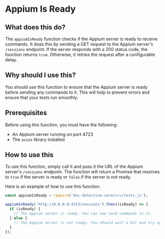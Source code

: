 
  
   # **Appium Is Ready**

## What does this do?

The `appiumIsReady` function checks if the Appium server is ready to receive commands. It does this by sending a GET request to the Appium server's `/sessions` endpoint. If the server responds with a 200 status code, the function returns `true`. Otherwise, it retries the request after a configurable delay.

## Why should I use this?

You should use this function to ensure that the Appium server is ready before sending any commands to it. This will help to prevent errors and ensure that your tests run smoothly.

## Prerequisites

Before using this function, you must have the following:

* An Appium server running on port 4723
* The `axios` library installed

## How to use this

To use this function, simply call it and pass it the URL of the Appium server's `/sessions` endpoint. The function will return a Promise that resolves to `true` if the server is ready or `false` if the server is not ready.

Here is an example of how to use this function:

```javascript
const appiumIsReady = require('doc-detective-core/src/tests.js');

appiumIsReady('http://0.0.0.0:4723/sessions').then((isReady) => {
  if (isReady) {
    // The Appium server is ready. You can now send commands to it.
  } else {
    // The Appium server is not ready. You should wait a bit and try again.
  }
});
```
  
  